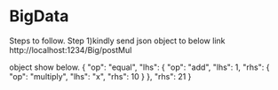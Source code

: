 # BigData
Steps to follow.
Step 1)kindly send json object to below link
http://localhost:1234/Big/postMul

object show below.
{
"op": "equal",
	"lhs": {
		"op": "add",
			"lhs": 1,
				"rhs": {
					"op": "multiply",
					"lhs": "x",
					"rhs": 10
					}
			},
	"rhs": 21
}
